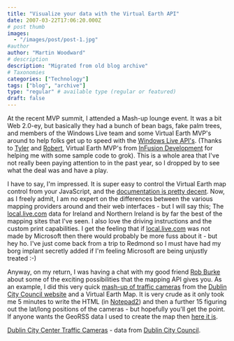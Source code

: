 ```yaml
---
title: "Visualize your data with the Virtual Earth API"
date: 2007-03-22T17:06:20.000Z
# post thumb
images:
  - "/images/post/post-1.jpg"
#author
author: "Martin Woodward"
# description
description: "Migrated from old blog archive"
# Taxonomies
categories: ["Technology"]
tags: ["blog", "archive"]
type: "regular" # available type (regular or featured)
draft: false
---
```


At the recent MVP summit, I attended a Mash-up lounge event.  It was a bit Web 2.0-ey, but basically they had a bunch of bean bags, fake palm trees, and members of the Windows Live team and some Virtual Earth MVP's around to help folks get up to speed with the [Windows Live API's](http://dev.live.com/).  (Thanks to [Tyler](http://home.infusionblogs.com/tdavey/default.aspx) and [Robert](http://www.infusionblogs.com/blogs/rob_mcgoverns_weblog/default.aspx), Virtual Earth MVP's from [InFusion Development](http://www.infusiondev.com/) for helping me with some sample code to grok).  This is a whole area that I've not really been paying attention to in the past year, so I dropped by to see what the deal was and have a play. 

I have to say, I'm impressed.  It is super easy to control the Virtual Earth map control from your JavaScript, and the [documentation is pretty decent](http://dev.live.com/virtualearth/sdk/).  Now, as I freely admit, I am no expert on the differences between the various mapping providers around and their web interfaces - but I will say this; The [local.live.com](http://local.live.com/) data for Ireland and Northern Ireland is by far the best of the mapping sites that I've seen.  I also love the driving instructions and the custom print capabilities.  I get the feeling that if [local.live.com](http://local.live.com/) was not made by Microsoft then there would probably be more fuss about it - but hey ho.  I've just come back from a trip to Redmond so I must have had my borg implant secretly added if I'm feeling Microsoft are being unjustly treated :-) 

Anyway, on my return, I was having a chat with my good friend [Rob Burke](http://blogs.msdn.com/robburke/) about some of the exciting possibilities that the mapping API gives you.  As an example, I did this very quick [mash-up of traffic cameras](http://www.woodwardweb.com/demo/dublin.html) from the [Dublin City Council website](http://www.dublincity.ie/living_in_the_city/getting_around/traffic_cameras/index.asp) and a Virtual Earth Map.  It is very crude as it only took me 5 minutes to write the HTML (in [Notepad2](http://www.flos-freeware.ch/notepad2.html)) and then a further 15 figuring out the lat/long positions of the cameras - but hopefully you'll get the point.  If anyone wants the GeoRSS data I used to create the map then [here it is](http://www.woodwardweb.com/demo/dublin_webcam.xml). 

[Dublin City Center Traffic Cameras](http://www.woodwardweb.com/demo/dublin.html) - data from [Dublin City Council](http://www.dublincity.ie/living_in_the_city/getting_around/traffic_cameras/index.asp).